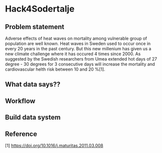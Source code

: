 # Hack4Sodertalje

## Problem statement 
Adverse effects of heat waves on mortality among vulnerable group of population are well known. Heat waves in Sweden used to occur once in every 20 years in the past century. But this new millenium has given us a new climate challenge where it has occured 4 times since 2000. As suggested by the Swedish researchers from Umea extended hot days of 27 degree - 30 degrees for 3 consecutive days will increase the mortality and cardiovascular helth risk between 10 and 20 %[1].

## What data says??

## Workflow

## Build data system 

## Reference 
[1] https://doi.org/10.1016/j.maturitas.2011.03.008
